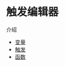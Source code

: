 # 触发编辑器

介绍

* [变量](/module/trigger/variable)
* [触发](/module/trigger/trigger)
* [函数](/module/trigger/function)
